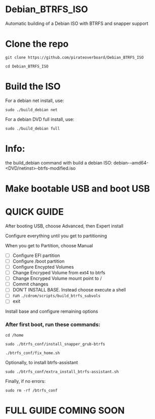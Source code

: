 # Debian_BTRFS_ISO
Automatic building of a Debian ISO with BTRFS and snapper support

# Clone the repo
`git clone https://github.com/pirateoverboard/Debian_BTRFS_ISO`

`cd Debian_BTRFS_ISO`

# Build the ISO
For a debian net install, use:

`sudo ./build_debian net`

For a debian DVD full install, use:

`sudo ./build_debian full`

# Info:
the build_debian command with build a debian ISO: debian-<version>-amd64-<DVD/netinst>-btrfs-modified.iso

# Make bootable USB and boot USB

# QUICK GUIDE
After booting USB, choose Advanced, then Expert install

Configure everything until you get to partitioning

When you get to Partition, choose Manual
- [ ] Configure EFI partition
- [ ] Configure /boot partition
- [ ] Configure Encypted Volumes
- [ ] Change Encryped Volume from ext4 to btrfs
- [ ] Change Encryped Volume mount point to /
- [ ] Commit changes
- [ ] DON'T INSTALL BASE. Instead choose execute a shell
- [ ] run `./cdrom/scripts/build_btrfs_subvols`
- [ ] exit

Install base and configure remaining options

### After first boot, run these commands:
`cd /home`

`sudo ./btrfs_conf/install_snapper_grub-btrfs`

`./btrfs_conf/fix_home.sh`

Optionally, to install btrfs-assistant

`sudo ./btrfs_conf/extra_install_btrfs-assistant.sh`

Finally, if no errors:

`sudo rm -rf /btrfs_conf`

# FULL GUIDE COMING SOON

